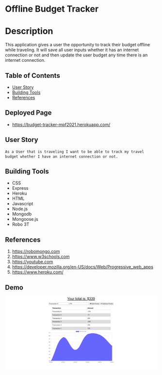 # Offline Budget Tracker 

# Description

This application gives a user the opportunity to track their budget offline while traveling. It will save all user inputs whether it has an internet connection or not and then update the user budget any time there is an internet connection.


## Table of Contents
 * [User Story](#User-Story)
 * [Building Tools](#Building-Tools)
 * [References](#References)



## Deployed Page
 * https://budget-tracker-mpf2021.herokuapp.com/



## User Story
<pre><code>As a User that is traveling I want to be able to track my travel budget whether I have an internet connection or not.</code></pre>

## Building Tools 
 * CSS
 * Express
 * Heroku
 * HTML
 * Javascript
 * Node.js
 * Mongodb
 * Mongoose.js
 * Robo 3T



## References
1. https://robomongo.com
2. https://www.w3schools.com
3. https://youtube.com
4. https://developer.mozilla.org/en-US/docs/Web/Progressive_web_apps
5. https://www.heroku.com/

## Demo

![Demo](public/icons/images/budgetTrackerExample.png)
